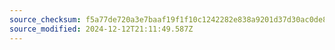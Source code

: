 ```yaml
---
source_checksum: f5a77de720a3e7baaf19f1f10c1242282e838a9201d37d30ac0de8d2a78dfe67
source_modified: 2024-12-12T21:11:49.587Z
---
```


